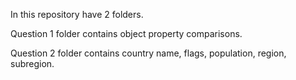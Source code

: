 In this repository have 2 folders.

Question 1 folder contains object property comparisons.

Question 2 folder contains country name, flags, population, region, subregion.


 